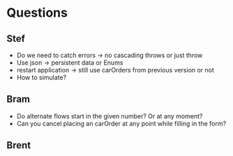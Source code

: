 # Questions

## Stef
- Do we need to catch errors -> no cascading throws or just throw
- Use json -> persistent data or Enums
- restart application -> still use carOrders from previous version or not
- How to simulate?

## Bram
- Do alternate flows start in the given number? Or at any moment?
- Can you cancel placing an carOrder at any point while filling in the form?

## Brent